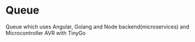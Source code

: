 # Queue
 Queue which uses Angular, Golang and Node backend(microservices) and Microcontroller AVR with TinyGo
